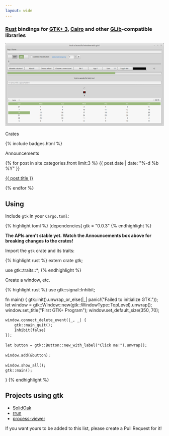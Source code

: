 ```yaml
---
layout: wide
---
```


<div class="intro-col-wrapper">
  <div class="intro-col intro-col-1" markdown="1">

### [Rust] bindings for [GTK+ 3][GTK], [Cairo] and other [GLib]-compatible libraries

[![GTK screenshot](gtk.png)](gtk.png)

[Rust]: https://www.rust-lang.org/
[GLib]: https://developer.gnome.org/glib/stable/
[GTK]: https://developer.gnome.org/gtk3/stable/
[Cairo]: http://cairographics.org/documentation/

  </div>
  <div class="intro-col intro-col-2">
    <div class="crates">
      <p class="page-heading"> Crates </p>
      {% include badges.html %}
    </div>
    <div class="blog">
      <p class="page-heading"> Announcements </p>
      {% for post in site.categories.front limit:3 %}
        <span class="post-meta">{{ post.date | date: "%-d %b %Y" }}</span>
        <p>
          <a href="{{ post.url | prepend: site.baseurl }}">{{ post.title }}</a>
        </p>
      {% endfor %}
    </div>
  </div>
</div>

## Using

Include `gtk` in your `Cargo.toml`:

{% highlight toml %}
[dependencies]
gtk = "0.0.3"
{% endhighlight %}

__The APIs aren't stable yet. Watch the Announcements box above for breaking changes to the crates!__

Import the `gtk` crate and its traits:

{% highlight rust %}
extern crate gtk;

use gtk::traits::*;
{% endhighlight %}

Create a window, etc.

{% highlight rust %}
use gtk::signal::Inhibit;

fn main() {
    gtk::init().unwrap_or_else(|_| panic!("Failed to initialize GTK."));
    let window = gtk::Window::new(gtk::WindowType::TopLevel).unwrap();
    window.set_title("First GTK+ Program");
    window.set_default_size(350, 70);

    window.connect_delete_event(|_, _| {
        gtk::main_quit();
        Inhibit(false)
    });

    let button = gtk::Button::new_with_label("Click me!").unwrap();

    window.add(&button);

    window.show_all();
    gtk::main();
}
{% endhighlight %}

## Projects using gtk
* [SolidOak](https://github.com/oakes/SolidOak)
* [rrun](https://github.com/buster/rrun)
* [process-viewer](https://github.com/GuillaumeGomez/process-viewer)

If you want yours to be added to this list, please create a Pull Request for it!

